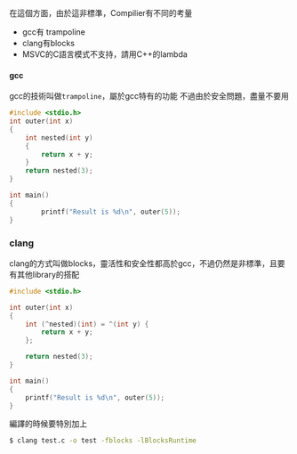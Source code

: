 在這個方面，由於這非標準，Compilier有不同的考量
- gcc有 trampoline
- clang有blocks
- MSVC的C語言模式不支持，請用C++的lambda
#### gcc
gcc的技術叫做`trampoline`，屬於gcc特有的功能
不過由於安全問題，盡量不要用
``` c
#include <stdio.h>
int outer(int x)
{
    int nested(int y)
    {
        return x + y;
    }
    return nested(3);
}

int main()
{
        printf("Result is %d\n", outer(5));
}
```
### clang
clang的方式叫做blocks，靈活性和安全性都高於gcc，不過仍然是非標準，且要有其他library的搭配
``` c
#include <stdio.h>

int outer(int x)
{
    int (^nested)(int) = ^(int y) {
        return x + y;
    };

    return nested(3);
}

int main()
{
    printf("Result is %d\n", outer(5));
}
```
編譯的時候要特別加上
``` bash
$ clang test.c -o test -fblocks -lBlocksRuntime
```

